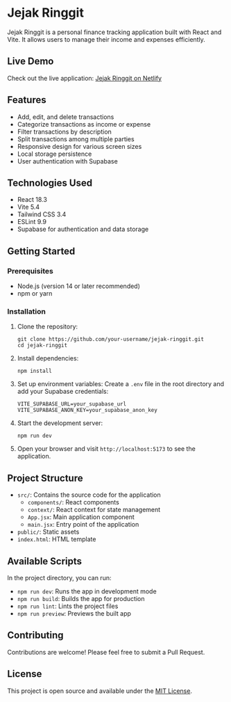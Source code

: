 # Jejak Ringgit

Jejak Ringgit is a personal finance tracking application built with React and Vite. It allows users to manage their income and expenses efficiently.

## Live Demo

Check out the live application: [Jejak Ringgit on Netlify](https://jejakringgit.netlify.app)

## Features

- Add, edit, and delete transactions
- Categorize transactions as income or expense
- Filter transactions by description
- Split transactions among multiple parties
- Responsive design for various screen sizes
- Local storage persistence
- User authentication with Supabase

## Technologies Used

- React 18.3
- Vite 5.4
- Tailwind CSS 3.4
- ESLint 9.9
- Supabase for authentication and data storage

## Getting Started

### Prerequisites

- Node.js (version 14 or later recommended)
- npm or yarn

### Installation

1. Clone the repository:
   ```
   git clone https://github.com/your-username/jejak-ringgit.git
   cd jejak-ringgit
   ```

2. Install dependencies:
   ```
   npm install
   ```

3. Set up environment variables:
   Create a `.env` file in the root directory and add your Supabase credentials:
   ```
   VITE_SUPABASE_URL=your_supabase_url
   VITE_SUPABASE_ANON_KEY=your_supabase_anon_key
   ```

4. Start the development server:
   ```
   npm run dev
   ```

5. Open your browser and visit `http://localhost:5173` to see the application.

## Project Structure

- `src/`: Contains the source code for the application
  - `components/`: React components
  - `context/`: React context for state management
  - `App.jsx`: Main application component
  - `main.jsx`: Entry point of the application
- `public/`: Static assets
- `index.html`: HTML template

## Available Scripts

In the project directory, you can run:

- `npm run dev`: Runs the app in development mode
- `npm run build`: Builds the app for production
- `npm run lint`: Lints the project files
- `npm run preview`: Previews the built app

## Contributing

Contributions are welcome! Please feel free to submit a Pull Request.

## License

This project is open source and available under the [MIT License](LICENSE).
